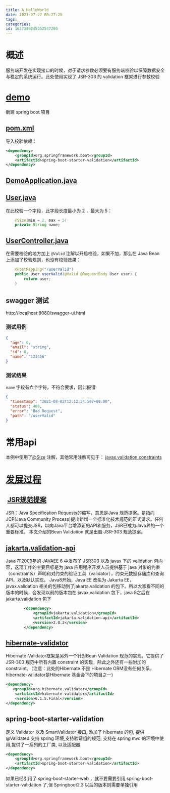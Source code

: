 ```yaml
---
title: A_HelloWorld
date: 2021-07-27 09:27:25
tags: 
categories: 
id: 1627349245352547200
---
```


# 概述

服务端开发在实现接口的时候，对于请求参数必须要有服务端校验以保障数据安全与稳定的系统运行。此处使用实现了 JSR-303 的 validation 框架进行参数校验

# [demo](demo) 

新建 spring boot 项目 

##  [pom.xml](demo\pom.xml) 

导入校验依赖：

```xml
<dependency>
    <groupId>org.springframework.boot</groupId>
    <artifactId>spring-boot-starter-validation</artifactId>
</dependency>
```

##  [DemoApplication.java](demo\src\main\java\com\example\demo\DemoApplication.java) 

##  [User.java](demo\src\main\java\com\example\demo\entity\User.java) 

在此校验一个字段，此字段长度最小为 2 ，最大为 5：

```java
    @Size(min = 2, max = 5)
    private String name;
```

##  [UserController.java](demo\src\main\java\com\example\demo\controller\UserController.java) 

在需要校验的地方加上 `@Valid` 注解以开启校验，如果不加，那么在 Java Bean 上添加了校验规则，也没有校验效果：

```java
    @PostMapping("/userValid")
    public User userValid(@Valid @RequestBody User user) {
        return user;
    }
```

## swagger 测试

http://localhost:8080/swagger-ui.html 

### 测试用例

```json
{
  "age": 0,
  "email": "string",
  "id": 0,
  "name": "123456"
}
```

### 测试结果

`name` 字段有六个字符，不符合要求，因此报错

```json
{
  "timestamp": "2021-08-02T12:12:34.597+00:00",
  "status": 400,
  "error": "Bad Request",
  "path": "/userValid"
}
```

# 常用api

本例中使用了[@Size](https://docs.jboss.org/hibernate/stable/beanvalidation/api/javax/validation/constraints/Size.html) 注解，其他常用注解可见于： [javax.validation.constraints](https://docs.jboss.org/hibernate/stable/beanvalidation/api/javax/validation/constraints/package-summary.html) 

# [发展过程](assets\references\springboot项目以注解方式实现后端数据验证.html) 

##   [JSR规范提案](https://jcp.org/en/jsr/summary?id=bean%20validation) 

JSR：Java Specification Requests的缩写，意思是Java 规范提案。是指向JCP(Java Community Process)提出新增一个标准化技术规范的正式请求。任何人都可以提交JSR，以向Java平台增添新的API和服务，JSR已成为Java界的一个重要标准。
本文介绍的Bean Validation 就是出自 JSR-303 规范提案。

## [jakarta.validation-api](https://docs.jboss.org/hibernate/stable/beanvalidation/api/overview-summary.html) 

Java 在2009年的 JAVAEE 6 中发布了 JSR303 以及 javax 下的 validation 包内容，这项工作的主要目标是为 java 应用程序开发人员提供基于 java 对象的约束（constraints）声明和对约束的验证工具（validator），约束元数据存储库和查询API，以及默认实现。
Java8开始，Java EE 改名为 Jakarta EE， javax.validation 相关的包移动到了jakarta.validation 的包下。所以大家看不同的版本的时候，会发现以前的版本包在 javax.validation 包下，java 8之后在 jakarta.validation 包下

```xml
        <dependency>
            <groupId>jakarta.validation</groupId>
            <artifactId>jakarta.validation-api</artifactId>
            <version>2.0.2</version>
        </dependency>
```

## [hibernate-validator](http://hibernate.org/validator/releases/6.1/) 

Hibernate-Validator框架是另外一个针对Bean Validation 规范的实现，它提供了 JSR-303 规范中所有内置 constraint 的实现，除此之外还有一些附加的 constraint。（注意：此处的Hibernate 不是 Hibernate ORM没有任何关系，hibernate-validator是Hibernate 基金会下的项目之一)

```xml
<dependency>
   <groupId>org.hibernate.validator</groupId>
    <artifactId>hibernate-validator</artifactId>
    <version>6.1.5.Final</version>
</dependency>
```

## spring-boot-starter-validation

定义 Validator 以及 SmartValidator 接口, 添加了 hibernate 的包, 提供 @Validated 支持 spring 环境,支持验证组的规范, 支持在 spring mvc 的环境中使用,提供了一系列的工厂类, 以及适配器

```xml
<dependency>
    <groupId>org.springframework.boot</groupId>
    <artifactId>spring-boot-starter-validation</artifactId>
</dependency>
```

如果已经引用了 spring-boot-starter-web ，就不要需要引用 spring-boot-starter-validation 了,但 Springboot2.3 以后的版本则需要单独引用